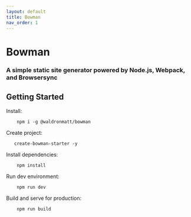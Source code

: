 ```yaml
---
layout: default
title: Bowman
nav_order: 1
---
```


# Bowman

### A simple static site generator powered by Node.js, Webpack, and Browsersync

## Getting Started

Install:

        npm i -g @waldronmatt/bowman

Create project:

       create-bowman-starter -y
        
Install dependencies:

        npm install

Run dev environment:

        npm run dev

Build and serve for production:

        npm run build


